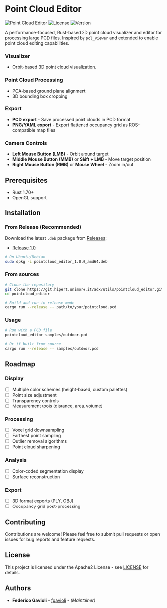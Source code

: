 # Point Cloud Editor
![Point Cloud Editor](https://img.shields.io/badge/language-Rust-orange.svg)
![License](https://img.shields.io/badge/license-Apache2-blue.svg)
![Version](https://img.shields.io/badge/version-1.0.0-green.svg)

A performance-focused, Rust-based 3D point cloud visualizer and editor for processing large PCD files. Inspired by `pcl_viewer` and extended to enable point cloud editing capabilities.

### **Visualizer**
- Orbit-based 3D point cloud visualization.

### **Point Cloud Processing**
- PCA-based ground plane alignment
- 3D bounding box cropping

### **Export**
- **PCD export** - Save processed point clouds in PCD format
- **PNG/YAML export** - Export flattened occupancy grid as ROS-compatible map files

### **Camera Controls**
- **Left Mouse Button (LMB)** - Orbit around target
- **Middle Mouse Button (MMB)** or **Shift + LMB** - Move target position
- **Right Mouse Button (RMB)** or **Mouse Wheel** - Zoom in/out

## Prerequisites
- Rust 1.70+
- OpenGL support

## Installation


### From Release (Recommended)
Download the latest `.deb` package from [Releases](https://git.hipert.unimore.it/adx/utils/pointcloud_editor/releases):
- [Release 1.0](https://drive.google.com/file/d/1TdDt1wy7wOb5hEpOTlSOsO84CarHmyWa/view)

```bash
# On Ubuntu/Debian
sudo dpkg -i pointcloud_editor_1.0.0_amd64.deb
```

### From sources
```bash
# Clone the repository
git clone https://git.hipert.unimore.it/adx/utils/pointcloud_editor.git
cd pointcloud_editor

# Build and run in release mode
cargo run --release -- path/to/your/pointcloud.pcd
```

### Usage

```bash
# Run with a PCD file
pointcloud_editor samples/outdoor.pcd

# Or if built from source
cargo run --release -- samples/outdoor.pcd
```
## Roadmap

### **Display**
- [ ] Multiple color schemes (height-based, custom palettes)
- [ ] Point size adjustment
- [ ] Transparency controls
- [ ] Measurement tools (distance, area, volume)

### **Processing**
- [ ] Voxel grid downsampling
- [ ] Farthest point sampling
- [ ] Outlier removal algorithms
- [ ] Point cloud sharpening

### **Analysis**
- [ ] Color-coded segmentation display
- [ ] Surface reconstruction

### **Export**
- [ ] 3D format exports (PLY, OBJ)
- [ ] Occupancy grid post-processing

## Contributing
Contributions are welcome! Please feel free to submit pull requests or open issues for bug reports and feature requests.

## License

This project is licensed under the Apache2 License - see [LICENSE](LICENSE.md) for details.

## Authors
* **Federico Gavioli** - [fgavioli](https://github.com/fgavioli) - _(Maintainer)_